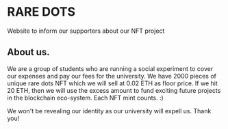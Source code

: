 # RARE DOTS
Website to inform our supporters about our NFT project

## About us.
We are a group of students who are running a social experiment to cover our expenses and pay our fees for the university. We have 2000 pieces of unique rare dots NFT which we will sell at 0.02 ETH as floor price. 
If we hit 20 ETH, then we will use the excess amount to fund exciting future projects in the blockchain eco-system. Each NFT mint counts. :)  

We won't be revealing our identity as our university will expell us. Thank you!
